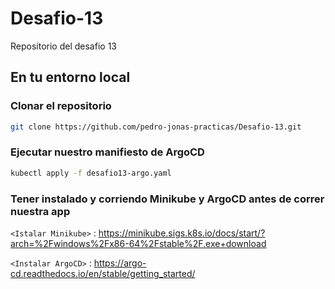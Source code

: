 # Desafio-13
Repositorio del desafio 13

## En tu entorno local

### Clonar el repositorio
```bash
git clone https://github.com/pedro-jonas-practicas/Desafio-13.git
```
### Ejecutar nuestro manifiesto de ArgoCD
```bash
kubectl apply -f desafio13-argo.yaml
```

### Tener instalado y corriendo Minikube y ArgoCD antes de correr nuestra app
`<Istalar Minikube>` : <https://minikube.sigs.k8s.io/docs/start/?arch=%2Fwindows%2Fx86-64%2Fstable%2F.exe+download>


`<Instalar ArgoCD>` : <https://argo-cd.readthedocs.io/en/stable/getting_started/>

